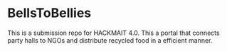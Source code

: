 # BellsToBellies
This is a submission repo for HACKMAIT 4.0.  This a portal that connects party halls to NGOs and distribute recycled food in a efficient manner.
